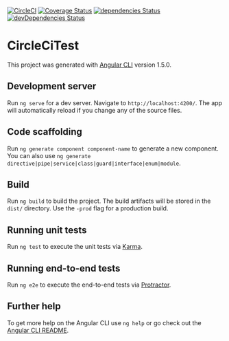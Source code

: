 [![CircleCI](https://circleci.com/gh/xeontem/circle-ci-test/tree/master.svg?style=svg)](https://circleci.com/gh/xeontem/circle-ci-test/tree/master) [![Coverage Status](https://coveralls.io/repos/github/xeontem/circle-ci-test/badge.svg?branch=feature%2Flint-fix)](https://coveralls.io/github/xeontem/circle-ci-test?branch=feature%2Flint-fix) [![dependencies Status](https://david-dm.org/xeontem/circle-ci-test/status.svg)](https://david-dm.org/xeontem/circle-ci-test) [![devDependencies Status](https://david-dm.org/xeontem/circle-ci-test/dev-status.svg)](https://david-dm.org/xeontem/circle-ci-test?type=dev)
# CircleCiTest

This project was generated with [Angular CLI](https://github.com/angular/angular-cli) version 1.5.0.

## Development server

Run `ng serve` for a dev server. Navigate to `http://localhost:4200/`. The app will automatically reload if you change any of the source files.

## Code scaffolding

Run `ng generate component component-name` to generate a new component. You can also use `ng generate directive|pipe|service|class|guard|interface|enum|module`.

## Build

Run `ng build` to build the project. The build artifacts will be stored in the `dist/` directory. Use the `-prod` flag for a production build.

## Running unit tests

Run `ng test` to execute the unit tests via [Karma](https://karma-runner.github.io).

## Running end-to-end tests

Run `ng e2e` to execute the end-to-end tests via [Protractor](http://www.protractortest.org/).

## Further help

To get more help on the Angular CLI use `ng help` or go check out the [Angular CLI README](https://github.com/angular/angular-cli/blob/master/README.md).
